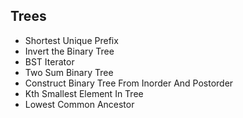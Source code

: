 ## Trees

- Shortest Unique Prefix
- Invert the Binary Tree
- BST Iterator
- Two Sum Binary Tree
- Construct Binary Tree From Inorder And Postorder
- Kth Smallest Element In Tree
- Lowest Common Ancestor